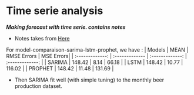 # Time serie analysis
***Making forecast with time serie. contains notes***

* Notes takes from [Here](https://www.bounteous.com/insights/2020/09/15/forecasting-time-series-model-using-python-part-one/)

For model-comparaison-sarima-lstm-prophet, we have : 
| Models  | MEAN | RMSE  Errors  | MSE  Errors|
| :-------------: | :------------- | :-------------: | :-------------: |
|  SARIMA  |  148.42 |  8.14  | 66.18  |
|  LSTM  |  148.42 |  10.77  | 116.02  |
|  PROPHET  |  148.42 |  11.48  | 131.69  |

* Then SARIMA fit well (with simple tuning) to the monthly beer production dataset.
